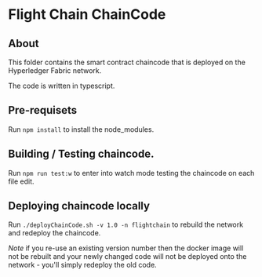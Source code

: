 # Flight Chain ChainCode

## About
This folder contains the smart contract chaincode that is deployed on the Hyperledger Fabric network.

The code is written in typescript.

## Pre-requisets

Run `npm install` to install the node_modules.

## Building / Testing chaincode.

Run `npm run test:w` to enter into watch mode testing the chaincode on each file edit.


## Deploying chaincode locally

Run `./deployChainCode.sh -v 1.0 -n flightchain` to rebuild the network and redeploy the chaincode.

*Note* if you re-use an existing version number then the docker image will not be rebuilt and your newly changed
code will not be deployed onto the network - you'll simply redeploy the old code. 